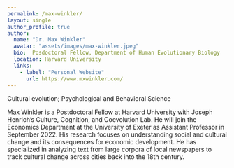 ```yaml
---
permalink: /max-winkler/
layout: single
author_profile: true
author:
  name: "Dr. Max Winkler"
  avatar: "assets/images/max-winkler.jpeg"
  bio:  Posdoctoral Fellow, Department of Human Evolutionary Biology
  location: Harvard University
  links:
    - label: "Personal Website"
      url: https://www.mxwinkler.com/
---
```


Cultural evolution; Psychological and Behavioral Science

Max Winkler is a Postdoctoral Fellow at Harvard University with Joseph Henrich’s Culture, Cognition, and Coevolution Lab. He will join the Economics Department at the University of Exeter as Assistant Professor in September 2022. His research focuses on understanding social and cultural change and its consequences for economic development. He has specialized in analyzing text from large corpora of local newspapers to track cultural change across cities back into the 18th century.
